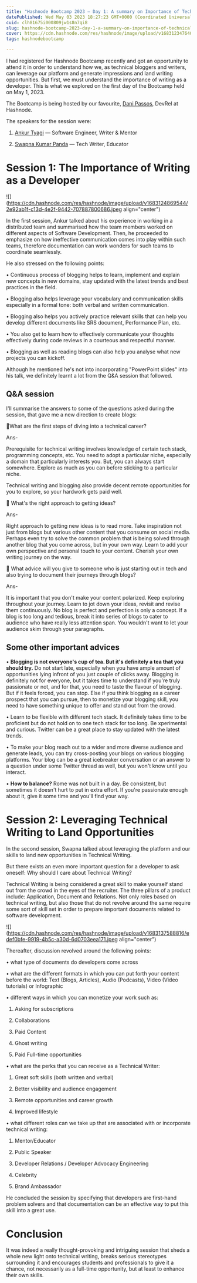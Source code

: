 ```yaml
---
title: "Hashnode Bootcamp 2023 — Day 1: A summary on Importance of Technical Writing & its surrounding Opportunities"
datePublished: Wed May 03 2023 18:27:23 GMT+0000 (Coordinated Universal Time)
cuid: clh81675i000809jw1s8n7qi8
slug: hashnode-bootcamp-2023-day-1-a-summary-on-importance-of-technical-writing-its-surrounding-opportunities
cover: https://cdn.hashnode.com/res/hashnode/image/upload/v1683123476409/489a61f5-0058-4704-8384-c5b2a78baa9a.jpeg
tags: hashnodebootcamp

---
```


I had registered for Hashnode Bootcamp recently and got an opportunity to attend it in order to understand how we, as technical bloggers and writers, can leverage our platform and generate impressions and land writing opportunities. But first, we must understand the importance of writing as a developer. This is what we explored on the first day of the Bootcamp held on May 1, 2023.

The Bootcamp is being hosted by our favourite, [Dani Passos](https://twitter.com/danizeres?t=7bI7AWMA6zvHDAPibcbsPg&s=09), DevRel at Hashnode.

The speakers for the session were:

1. [Ankur Tyagi](https://twitter.com/TheAnkurTyagi?t=bjpw-F5-OQxEyJZsitUS1A&s=09) — Software Engineer, Writer & Mentor
    
2. [Swapna Kumar Panda](https://twitter.com/swapnakpanda?t=FN1rGJB9Teh2iNAlc46-8Q&s=09) — Tech Writer, Educator
    

# Session 1: The Importance of Writing as a Developer

![](https://cdn.hashnode.com/res/hashnode/image/upload/v1683124869544/2e92ab1f-c13d-4e2f-9442-707887800686.jpeg align="center")

In the first session, Ankur talked about his experience in working in a distributed team and summarised how the team members worked on different aspects of Software Development. Then, he proceeded to emphasize on how ineffective communication comes into play within such teams, therefore documentation can work wonders for such teams to coordinate seamlessly.

He also stressed on the following points:

• Continuous process of blogging helps to learn, implement and explain new concepts in new domains, stay updated with the latest trends and best practices in the field.

• Blogging also helps leverage your vocabulary and communication skills especially in a formal tone: both verbal and written communication.

• Blogging also helps you actively practice relevant skills that can help you develop different documents like SRS document, Performance Plan, etc.

• You also get to learn how to effectively communicate your thoughts effectively during code reviews in a courteous and respectful manner.

• Blogging as well as reading blogs can also help you analyse what new projects you can kickoff.

Although he mentioned he's not into incorporating "PowerPoint slides" into his talk, we definitely learnt a lot from the Q&A session that followed.

## Q&A session

I'll summarise the answers to some of the questions asked during the session, that gave me a new direction to create blogs:

🔹What are the first steps of diving into a technical career?

Ans-

Prerequisite for technical writing involves knowledge of certain tech stack, programming concepts, etc. You need to adopt a particular niche, especially a domain that particularly interests you. But, you can always start somewhere. Explore as much as you can before sticking to a particular niche.

Technical writing and blogging also provide decent remote opportunities for you to explore, so your hardwork gets paid well.

🔹 What's the right approach to getting ideas?

Ans-

Right approach to getting new ideas is to read more. Take inspiration not just from blogs but various other content that you consume on social media. Perhaps even try to solve the common problem that is being solved through another blog that you come across, but in your own way. Learn to add your own perspective and personal touch to your content. Cherish your own writing journey on the way.

🔹 What advice will you give to someone who is just starting out in tech and also trying to document their journeys through blogs?

Ans-

It is important that you don't make your content polarized. Keep exploring throughout your journey. Learn to jot down your ideas, revisit and revise them continuously. No blog is perfect and perfection is only a concept. If a blog is too long and tedious, break it into series of blogs to cater to audience who have really less attention span. You wouldn't want to let your audience skim through your paragraphs.

## Some other important advices

• **Blogging is not everyone's cup of tea. But it's definitely a tea that you should try.** Do not start late, especially when you have ample amount of opportunities lying infront of you just couple of clicks away. Blogging is definitely not for everyone, but it takes time to understand if you're truly passionate or not, and for that, you need to taste the flavour of blogging. But if it feels forced, you can stop. Else if you think blogging as a career prospect that you can pursue, then to monetize your blogging skill, you need to have something unique to offer and stand out from the crowd.

• Learn to be flexible with different tech stack. It definitely takes time to be proficient but do not hold on to one tech stack for too long. Be xperimental and curious. Twitter can be a great place to stay updated with the latest trends.

• To make your blog reach out to a wider and more diverse audience and generate leads, you can try cross-posting your blogs on various blogging platforms. Your blog can be a great icebreaker conversation or an answer to a question under some Twitter thread as well, but you won't know until you interact.

• **How to balance?** Rome was not built in a day. Be consistent, but sometimes it doesn't hurt to put in extra effort. If you're passionate enough about it, give it some time and you'll find your way.

# Session 2: Leveraging Technical Writing to Land Opportunities

In the second session, Swapna talked about leveraging the platform and our skills to land new opportunities in Technical Writing.

But there exists an even more important question for a developer to ask oneself: Why should I care about Technical Writing?

Technical Writing is being considered a great skill to make yourself stand out from the crowd in the eyes of the recruiter. The three pillars of a product include: Application, Document and Relations. Not only roles based on technical writing, but also those that do not revolve around the same require some sort of skill set in order to prepare important documents related to software development.

![](https://cdn.hashnode.com/res/hashnode/image/upload/v1683137588816/edef0bfe-9919-4b5c-a30d-6d0703eea171.jpeg align="center")

Thereafter, discussion revolved around the following points:

• what type of documents do developers come across

• what are the different formats in which you can put forth your content before the world: Text (Blogs, Articles), Audio (Podcasts), Video (Video tutorials) or Infographic

• different ways in which you can monetize your work such as:

1. Asking for subscriptions
    
2. Collaborations
    
3. Paid Content
    
4. Ghost writing
    
5. Paid Full-time opportunities
    

• what are the perks that you can receive as a Technical Writer:

1. Great soft skills (both written and verbal)
    
2. Better visibility and audience engagement
    
3. Remote opportunities and career growth
    
4. Improved lifestyle
    

• what different roles can we take up that are associated with or incorporate technical writing:

1. Mentor/Educator
    
2. Public Speaker
    
3. Developer Relations / Developer Advocacy Engineering
    
4. Celebrity
    
5. Brand Ambassador
    

He concluded the session by specifying that developers are first-hand problem solvers and that documentation can be an effective way to put this skill into a great use.

# Conclusion

It was indeed a really thought-provoking and intriguing session that sheds a whole new light onto technical writing, breaks serious stereotypes surrounding it and encourages students and professionals to give it a chance, not necessarily as a full-time opportunity, but at least to enhance their own skills.